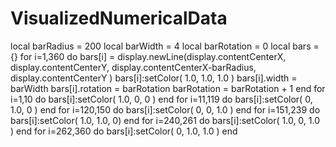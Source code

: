 VisualizedNumericalData
=======================
local barRadius = 200
    local barWidth  = 4
    local barRotation = 0
    local bars = {}
    for i=1,360 do
        bars[i] = display.newLine(display.contentCenterX, display.contentCenterY, display.contentCenterX-barRadius, display.contentCenterY )
        bars[i]:setColor( 1.0, 1.0, 1.0 )
        bars[i].width = barWidth
        bars[i].rotation = barRotation
        barRotation = barRotation + 1
    end
    for i=1,10 do
        bars[i]:setColor( 1.0, 0, 0 )
    end
    for i=11,119 do
        bars[i]:setColor( 0, 1.0, 0 )
    end
    for i=120,150 do
        bars[i]:setColor( 0, 0, 1.0 )
    end
    for i=151,239 do
        bars[i]:setColor( 1.0, 1.0, 0)
    end
    for i=240,261 do
        bars[i]:setColor( 1.0, 0, 1.0 )
    end
    for i=262,360 do
        bars[i]:setColor( 0, 1.0, 1.0 )
    end
